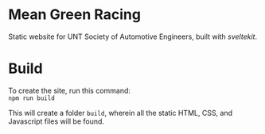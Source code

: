 # Mean Green Racing
Static website for UNT Society of Automotive Engineers, built with *sveltekit*.

# Build
To create the site, run this command:\
`npm run build`

This will create a folder `build`, wherein all the static HTML, CSS, and Javascript files will be found. 
